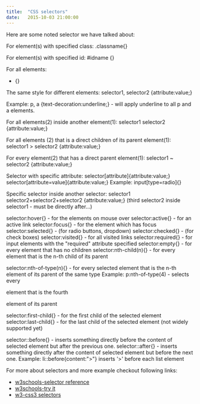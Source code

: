 ```yaml
---
title:  "CSS selectors"
date:   2015-10-03 21:00:00
---
```

Here are some noted selector we have talked about:

For element(s) with specified class:
.classname{}

For element(s) with specified id:
#idname {}

For all elements:
* {}

The same style for different elements:
selector1, selector2 {attribute:value;}

Example: p, a {text-decoration:underline;} - will apply underline to all p and a elements.  

For all elements(2) inside another element(1):
selector1 selector2 {attribute:value;}

For all elements (2) that is a direct children of its parent element(1):
selector1 > selector2 {attribute:value;}

For every element(2) that has a direct parent element(1):
selector1 ~ selector2 {attribute:value;}

Selector with specific attribute:
selector[attribute]{attribute:value;}
selector[attribute=value]{attribute:value;}
Example: input[type=radio]{}

Specific selector inside another selector:
selector1 selector2+selector2+selector2 {attribute:value;}
(third selector2 inside selector1 - must be directly after...)

selector:hover{} - for the elements on mouse over
selector:active{} - for an active link
selector:focus{} - for the element which has focus
selector:selected{} - (for radio buttons, dropdown)
selector:checked{} - (for check boxes)
selector:visited{} - for all visited links
selector:required{} - for input elements with the "required" attribute specified
selector:empty{} - for every element that has no children
selector:nth-child(n){} - for every element that is the n-th child of its parent

selector:nth-of-type(n){} - for every selected element that is the n-th element of its parent of the same type
  Example: p:nth-of-type(4) -	selects every <p> element that is the fourth <p> element of its parent

selector:first-child{} - for the first child of the selected element
selector:last-child{} - for the last child of the selected element (not widely supported yet)

selector::before{} - inserts something directly before the content of selected element but after the previous one.
selector::after{} - inserts something directly after the content of selected element but before the next one.
Example:
 li::before{content:">"}
inserts '>' before each list element

For more about selectors and more example checkout following links:
+ [w3schools-selector reference](http://www.w3schools.com/cssref/css_selectors.asp)
+ [w3schools-try it](http://www.w3schools.com/cssref/trysel.asp)
+ [w3-css3 selectors](http://www.w3.org/TR/css3-selectors/)
